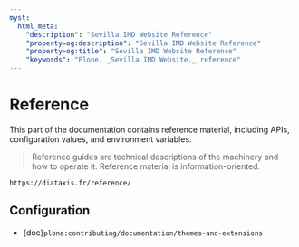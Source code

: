 ```yaml
---
myst:
  html_meta:
    "description": "Sevilla IMD Website Reference"
    "property=og:description": "Sevilla IMD Website Reference"
    "property=og:title": "Sevilla IMD Website Reference"
    "keywords": "Plone, _Sevilla IMD Website,_ reference"
---
```


# Reference

This part of the documentation contains reference material, including APIs, configuration values, and environment variables.

> Reference guides are technical descriptions of the machinery and how to operate it.
> Reference material is information-oriented.

```{seealso}
https://diataxis.fr/reference/
```

## Configuration

-   {doc}`plone:contributing/documentation/themes-and-extensions`
